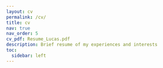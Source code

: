 ```yaml
---
layout: cv
permalink: /cv/
title: cv
nav: true
nav_order: 5
cv_pdf: Resume_Lucas.pdf
description: Brief resume of my experiences and interests
toc:
  sidebar: left
---
```

